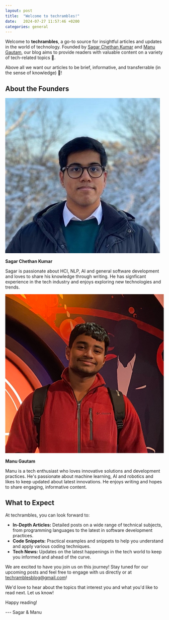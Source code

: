 ```yaml
---
layout: post
title:  "Welcome to techrambles!"
date:   2024-07-27 11:57:46 +0200
categories: general
---
```


Welcome to **techrambles**, a go-to source for insightful articles and updates in the world of technology. Founded by [Sagar Chethan Kumar](https://sagarspace.com) and [Manu Gautam](https://www.linkedin.com/in/manu-gautam-6b5064259/), our blog aims to provide readers with valuable content on a variety of tech-related topics 💭.

 Above all we want our articles to be brief, informative, and transferrable (in the sense of knowledge) 🚀!

## About the Founders

<div class="about-container">
  <div class="about-item">
    <img src="/assets/images/sagar.jpg" alt="Sagar Chethan Kumar">
    <p><strong>Sagar Chethan Kumar</strong></p>
    <p>Sagar is passionate about HCI, NLP, AI and general software development and loves to share his knowledge through writing. He has signficant experience in the tech industry and enjoys exploring new technologies and trends.</p>
  </div>

  <div class="about-item">
    <img src="/assets/images/manu.jpg" alt="Manu Gautam">
    <p><strong>Manu Gautam</strong></p>
    <p>Manu is a tech enthusiast who loves innovative solutions and development practices. He's passionate about machine learning, AI and robotics and likes to keep updated about latest innovations. He enjoys writing and hopes to share engaging, informative content.</p>
  </div>
</div>

## What to Expect

At techrambles, you can look forward to:

- **In-Depth Articles:** Detailed posts on a wide range of technical subjects, from programming languages to the latest in software development practices.
- **Code Snippets:** Practical examples and snippets to help you understand and apply various coding techniques.
- **Tech News:** Updates on the latest happenings in the tech world to keep you informed and ahead of the curve.


We are excited to have you join us on this journey! Stay tuned for our upcoming posts and feel free to engage with us directly or at [techramblesblog@gmail.com](mailto:techramblesblog@gmail.com)!

We'd love to hear about the topics that interest you and what you'd like to read next. Let us know!

Happy reading!

---  Sagar & Manu
